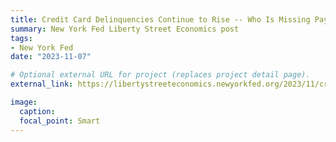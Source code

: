 ```yaml
---
title: Credit Card Delinquencies Continue to Rise -- Who Is Missing Payments?
summary: New York Fed Liberty Street Economics post
tags:
- New York Fed
date: "2023-11-07"

# Optional external URL for project (replaces project detail page).
external_link: https://libertystreeteconomics.newyorkfed.org/2023/11/credit-card-delinquencies-continue-to-rise-who-is-missing-payments/

image:
  caption:
  focal_point: Smart
---
```

